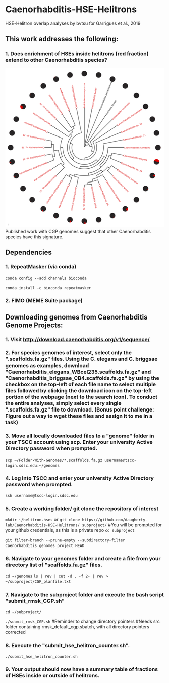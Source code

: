 # Caenorhabditis-HSE-Helitrons
HSE-Helitron overlap analyses by bvtsu for Garrigues et al., 2019

## This work addresses the following:
### 1. Does enrichment of HSEs inside helitrons (red fraction) extend to other Caenorhabditis species?

![HSE-Helitrons-in-CGP-genomes](CGP_black_red.png)
Published work with CGP genomes suggest that other Caenorhabditis species have this signature.

## Dependencies
### 1. RepeatMasker (via conda)
```conda config --add channels bioconda```

```conda install -c bioconda repeatmasker```

### 2. FIMO (MEME Suite package)

## Downloading genomes from Caenorhabditis Genome Projects:
### 1. Visit http://download.caenorhabditis.org/v1/sequence/
### 2. For species genomes of interest, select only the ".scaffolds.fa.gz" files.  Using the C. elegans and C. briggsae genomes as examples, download "Caenorhabditis_elegans_WBcel235.scaffolds.fa.gz" and "Caenorhabditis_briggsae_CB4.scaffolds.fa.gz" by using the checkbox on the top-left of each file name to select multiple files followed by clicking the download icon on the top-left portion of the webpage (next to the search icon). To conduct the entire analyses, simply select every single ".scaffolds.fa.gz" file to download. (Bonus point challenge: Figure out a way to wget these files and assign it to me in a task)
### 3. Move all locally downloaded files to a "genome" folder in your TSCC account using scp. Enter your university Active Directory password when prompted.
```scp ~/Folder-With-Genomes/*.scaffolds.fa.gz username@tscc-login.sdsc.edu:~/genomes```
### 4. Log into TSCC and enter your university Active Directory password when prompted.
```ssh username@tscc-login.sdsc.edu```
### 5. Create a working folder/ git clone the repository of interest
```mkdir ~/helitron.hses```
or
```git clone https://github.com/daugherty-lab/Caenorhabditis-HSE-Helitrons/ subproject/```
#You will be prompted for your github credentials, as this is a private repo
```cd subproject```

```git filter-branch --prune-empty --subdirectory-filter Caenorhabditis_genomes_project HEAD```

### 6. Navigate to your genomes folder and create a file from your directory list of "scaffolds.fa.gz" files.
```cd ~/genomes```
```ls | rev | cut -d . -f 2- | rev > ~/subproject/CGP_planfile.txt```

### 7. Navigate to the subproject folder and execute the bash script "submit_rmsk_CGP.sh"
```cd ~/subproject/```

```./submit_rmsk_CGP.sh``` 
#Reminder to change directory pointers
#Needs src folder containing rmsk_default_cgp.sbatch, with all directory pointers corrected

### 8. Execute the "submit_hse_helitron_counter.sh".
```./submit_hse_helitron_counter.sh``` 

### 9. Your output should now have a summary table of fractions of HSEs inside or outside of helitrons.
